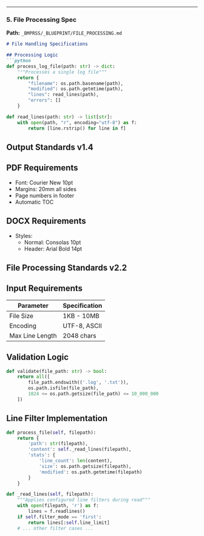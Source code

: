 
---

### 5. File Processing Spec
**Path:** `_BMPRSS/_BLUEPRINT/FILE_PROCESSING.md`
```markdown
# File Handling Specifications

## Processing Logic
```python
def process_log_file(path: str) -> dict:
    """Processes a single log file"""
    return {
        "filename": os.path.basename(path),
        "modified": os.path.getmtime(path),
        "lines": read_lines(path),
        "errors": []
    }

def read_lines(path: str) -> list[str]:
    with open(path, "r", encoding="utf-8") as f:
        return [line.rstrip() for line in f]
```

## Output Standards v1.4

## PDF Requirements
- Font: Courier New 10pt
- Margins: 20mm all sides
- Page numbers in footer
- Automatic TOC

## DOCX Requirements
- Styles: 
  - Normal: Consolas 10pt
  - Header: Arial Bold 14pt


## File Processing Standards v2.2

## Input Requirements
| Parameter        | Specification          |
|------------------|------------------------|
| File Size        | 1KB - 10MB            |
| Encoding         | UTF-8, ASCII          |
| Max Line Length  | 2048 chars            |

## Validation Logic
```python
def validate(file_path: str) -> bool:
    return all([
        file_path.endswith(('.log', '.txt')),
        os.path.isfile(file_path),
        1024 <= os.path.getsize(file_path) <= 10_000_000
    ])
```

## Line Filter Implementation
```python
def process_file(self, filepath):
    return {
        'path': str(filepath),
        'content': self._read_lines(filepath),
        'stats': {
            'line_count': len(content),
            'size': os.path.getsize(filepath),
            'modified': os.path.getmtime(filepath)
        }
    }

def _read_lines(self, filepath):
    """Applies configured line filters during read"""
    with open(filepath, 'r') as f:
        lines = f.readlines()
    if self.filter_mode == 'first':
        return lines[:self.line_limit]
    # ... other filter cases ...